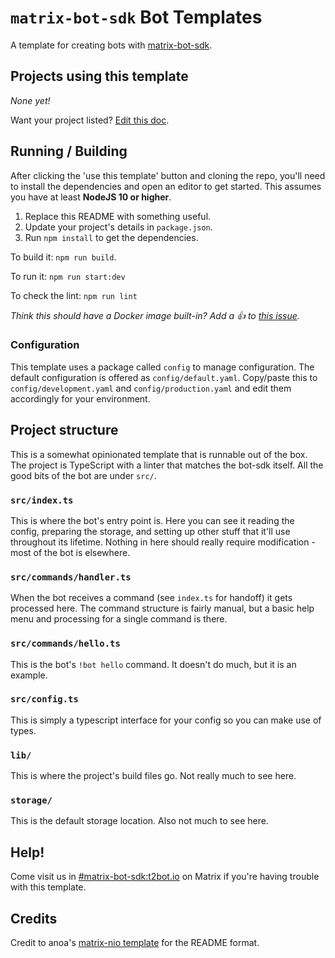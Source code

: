 # `matrix-bot-sdk` Bot Templates

A template for creating bots with [matrix-bot-sdk](https://www.npmjs.com/package/matrix-bot-sdk).

## Projects using this template

*None yet!*

Want your project listed? [Edit this doc](https://github.com/turt2live/matrix-bot-sdk-bot-template/edit/master/README.md).

## Running / Building

After clicking the 'use this template' button and cloning the repo, you'll need to install the dependencies
and open an editor to get started. This assumes you have at least **NodeJS 10 or higher**.

1. Replace this README with something useful.
2. Update your project's details in `package.json`.
3. Run `npm install` to get the dependencies.

To build it: `npm run build`.

To run it: `npm run start:dev`

To check the lint: `npm run lint`

*Think this should have a Docker image built-in? Add a 👍 to [this issue](https://github.com/turt2live/matrix-bot-sdk-bot-template/issues/1).*

### Configuration

This template uses a package called `config` to manage configuration. The default configuration is offered
as `config/default.yaml`. Copy/paste this to `config/development.yaml` and `config/production.yaml` and edit
them accordingly for your environment.

## Project structure

This is a somewhat opinionated template that is runnable out of the box. The project is TypeScript with
a linter that matches the bot-sdk itself. All the good bits of the bot are under `src/`.

### `src/index.ts`

This is where the bot's entry point is. Here you can see it reading the config, preparing the storage,
and setting up other stuff that it'll use throughout its lifetime. Nothing in here should really require
modification - most of the bot is elsewhere.

### `src/commands/handler.ts`

When the bot receives a command (see `index.ts` for handoff) it gets processed here. The command structure
is fairly manual, but a basic help menu and processing for a single command is there.

### `src/commands/hello.ts`

This is the bot's `!bot hello` command. It doesn't do much, but it is an example.

### `src/config.ts`

This is simply a typescript interface for your config so you can make use of types.

### `lib/`

This is where the project's build files go. Not really much to see here.

### `storage/`

This is the default storage location. Also not much to see here.

## Help!

Come visit us in [#matrix-bot-sdk:t2bot.io](https://matrix.to/#/#matrix-bot-sdk:t2bot.io) on Matrix if you're
having trouble with this template.

## Credits

Credit to anoa's [matrix-nio template](https://github.com/anoadragon453/nio-template) for the README format.
